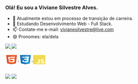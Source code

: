 ### Olá! Eu sou a Viviane Silvestre  Alves.

- 🔭  Atualmente estou em processo de transição de carreira.
- 🌱  Estudando  Desenvolvimento Web - Full Stack.
- 📫  Contate-me e-mail: vivianesilvestre@live.com
- 😄  Pronomes: ela/dela

<div>
  <a href="https://github.com/vivisilvestre">
   <img height="180em" src="https://github-readme-stats.vercel.app/api?username=vivisilvestre&show_icons=true&theme=dracula&include_all_commits=true&count_private=true"/>
  <img height="180em" src="https://github-readme-stats.vercel.app/api/top-langs/?username=vivisilvestre&layout=compact&langs_count=7&theme=dracula"/>
</div>
 <div style="display: inline_block"><br>
  <img align="center" alt="HTML" height="30" width="40" src="https://raw.githubusercontent.com/devicons/devicon/master/icons/html5/html5-original.svg">
  <img align="center" alt="CSS" height="30" width="40" src="https://raw.githubusercontent.com/devicons/devicon/master/icons/css3/css3-original.svg">
  <img align="center" alt="Javascript" height="30" width="40" src="https://raw.githubusercontent.com/devicons/devicon/master/icons/javascript/javascript-plain.svg">
  </div>
  
  ##
  
  <div>
    <a href="https://www.linkedin.com/feed/" target="_blank"> <img src="https://img.shields.io/badge/-LinkedIn-%230077B5?style=for-the-badge&logo=linkedin&logoColor=white" target="_blank"></a>
    <a href = "mailto:vivianesilvestre@live.com"><img src="https://img.shields.io/badge/Gmail-D14836?style=for-the-badge&logo=gmail&logoColor=white" target="_blank"></a>
  </div>

